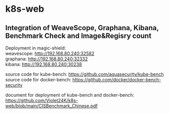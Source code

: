 # k8s-web

## Integration of WeaveScope, Graphana, Kibana, Benchmark Check and Image&Regisry count
Deployment in magic-shield:  
weavescope: http://192.168.80.240:32582  
graphana: http://192.168.80.240:32332  
kibana: http://192.168.80.240:30238  

source code for kube-bench: https://github.com/aquasecurity/kube-bench  
source code for docker-bench: https://github.com/docker/docker-bench-security  

document for deployment of kube-bench and docker-bench: https://github.com/Violet24K/k8s-web/blob/main/CISBenchmark_Chinese.pdf  
